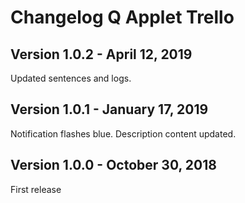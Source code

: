 # Changelog Q Applet Trello

## Version 1.0.2 - April 12, 2019

Updated sentences and logs.

## Version 1.0.1 - January 17, 2019

Notification flashes blue.
Description content updated.

## Version 1.0.0 - October 30, 2018

First release
